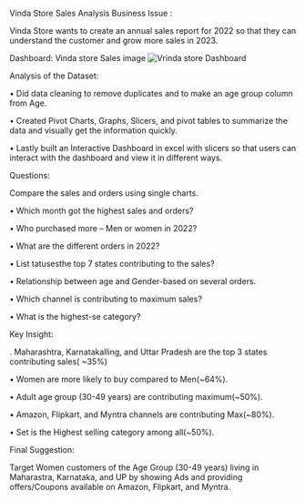 Vinda Store Sales Analysis
Business Issue :

Vinda Store wants to create an annual sales report for 2022 so that they can understand the customer and grow more sales in 2023.

Dashboard: Vinda store Sales image
![Vrinda store Dashboard](https://user-images.githubusercontent.com/124427710/229343917-4dcff74a-7475-483b-8e40-a2839e65da02.png)


Analysis of the Dataset:

• Did data cleaning to remove duplicates and to make an age group column from Age.

• Created Pivot Charts, Graphs, Slicers, and pivot tables to summarize the data and visually get the information quickly.

• Lastly built an Interactive Dashboard in excel with slicers so that users can interact with the dashboard and view it in different ways.

Questions:

Compare the sales and orders using single charts.

• Which month got the highest sales and orders?

• Who purchased more – Men or women in 2022?

• What are the different orders in 2022?

• List tatusesthe top 7 states contributing to the sales?

• Relationship between age and Gender-based on several orders.

• Which channel is contributing to maximum sales?

• What is the highest-se category?

Key Insight:

. Maharashtra, Karnatakalling, and Uttar Pradesh are the top 3 states contributing sales( ~35%)

• Women are more likely to buy compared to Men(~64%).

• Adult age group (30-49 years) are contributing maximum(~50%).

• Amazon, Flipkart, and Myntra channels are contributing Max(~80%).

• Set is the Highest selling category among all(~50%).

Final Suggestion:

Target Women customers of the Age Group (30-49 years) living in Maharastra, Karnataka, and UP by showing Ads and providing offers/Coupons available on Amazon, Flipkart, and Myntra.

